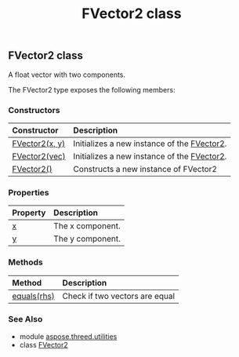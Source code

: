 ﻿---
title: FVector2 class
second_title: Aspose.3D for Python via .NET API References
description: 
type: docs
weight: 50
url: /python-net/aspose.threed.utilities/fvector2/
is_root: false
---

## FVector2 class

A float vector with two components.



The FVector2 type exposes the following members:

### Constructors
| Constructor | Description |
| :- | :- |
| [FVector2(x, y)](/3d/python-net/aspose.threed.utilities/fvector2/__init__/#float-float) | Initializes a new instance of the [FVector2](/3d/python-net/aspose.threed.utilities/fvector2). |
| [FVector2(vec)](/3d/python-net/aspose.threed.utilities/fvector2/__init__/#Vector2) | Initializes a new instance of the [FVector2](/3d/python-net/aspose.threed.utilities/fvector2). |
| [FVector2()](/3d/python-net/aspose.threed.utilities/fvector2/__init__/#) | Constructs a new instance of FVector2 |


### Properties
| Property | Description |
| :- | :- |
| [x](/3d/python-net/aspose.threed.utilities/fvector2/x) | The x component. |
| [y](/3d/python-net/aspose.threed.utilities/fvector2/y) | The y component. |


### Methods
| Method | Description |
| :- | :- |
| [equals(rhs)](/3d/python-net/aspose.threed.utilities/fvector2/equals/#FVector2) | Check if two vectors are equal |



### See Also
* module [aspose.threed.utilities](..)
* class [FVector2](/3d/python-net/aspose.threed.utilities/fvector2)
